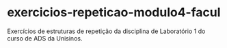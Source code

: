 # exercicios-repeticao-modulo4-facul
Exercícios de estruturas de repetição da disciplina de Laboratório 1 do curso de ADS da Unisinos.
